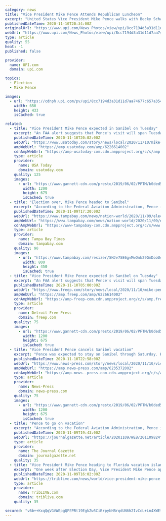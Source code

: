 ```yaml
---
category: news
title: "Vice President Mike Pence Attends Republican Luncheon"
excerpt: "United States Vice President Mike Pence walks with Becky Schaaf, Protocol Officer U.S. Senate Sergeant of Arms out of the Republican Policy lunch on Capitol Hill in Washington, DC on Tuesday, November 10,"
publishedDateTime: 2020-11-10T20:34:00Z
originalUrl: "https://www.upi.com/News_Photos/view/upi/8cc7194d3a31d11d7aa74677c657a354/Vice-President-Mike-Pence-Attends-Republican-Luncheon/"
webUrl: "https://www.upi.com/News_Photos/view/upi/8cc7194d3a31d11d7aa74677c657a354/Vice-President-Mike-Pence-Attends-Republican-Luncheon/"
type: article
quality: 55
heat: -1
published: false

provider:
  name: UPI.com
  domain: upi.com

topics:
  - Election
  - Mike Pence

images:
  - url: "https://cdnph.upi.com/pv/upi/8cc7194d3a31d11d7aa74677c657a354/REBUBLICAN-POLICY-LUNCH.jpg"
    width: 650
    height: 433
    isCached: true

related:
  - title: "Vice President Mike Pence expected in Sanibel on Tuesday"
    excerpt: "An FAA alert suggests that Pence's visit will span Tuesday through Saturday. Pence has a long history of vacationing on the island."
    publishedDateTime: 2020-11-10T20:02:00Z
    webUrl: "https://www.usatoday.com/story/news/local/2020/11/10/mike-pence-visiting-lee-county-florida/6226614002/"
    ampWebUrl: "https://amp.usatoday.com/amp/6226614002"
    cdnAmpWebUrl: "https://amp-usatoday-com.cdn.ampproject.org/c/s/amp.usatoday.com/amp/6226614002"
    type: article
    provider:
      name: USA Today
      domain: usatoday.com
    quality: 125
    images:
      - url: "https://www.gannett-cdn.com/presto/2019/06/02/PFTM/b0ded584-03ed-4b97-b26a-18363eead202-pence.jpg?auto=webp&crop=599,337,x1,y268&format=pjpg&width=1200"
        width: 1200
        height: 675
        isCached: true
  - title: "Election over, Mike Pence headed to Sanibel"
    excerpt: "According to the Federal Aviation Administration, Pence is set to visit the island off Fort Myers from Tuesday through Saturday."
    publishedDateTime: 2020-11-09T17:20:00Z
    webUrl: "https://www.tampabay.com/news/nation-world/2020/11/09/election-over-mike-pence-headed-to-sanibel/"
    ampWebUrl: "https://www.tampabay.com/news/nation-world/2020/11/09/election-over-mike-pence-headed-to-sanibel/?outputType=amp"
    cdnAmpWebUrl: "https://www-tampabay-com.cdn.ampproject.org/c/s/www.tampabay.com/news/nation-world/2020/11/09/election-over-mike-pence-headed-to-sanibel/?outputType=amp"
    type: article
    provider:
      name: Tampa Bay Times
      domain: tampabay.com
    quality: 90
    images:
      - url: "https://www.tampabay.com/resizer/SHJv7SE6gvMwOnk29GmDooUckK0=/800x450/smart/cloudfront-us-east-1.images.arcpublishing.com/tbt/3P66GXS2INHWFLRANO2RQSHNTI.jpg"
        width: 800
        height: 450
        isCached: true
  - title: "Vice President Mike Pence expected in Sanibel on Tuesday"
    excerpt: "An FAA alert suggests that Pence's visit will span Tuesday through Saturday. Pence has a long history of vacationing on the island."
    publishedDateTime: 2020-11-10T05:00:00Z
    webUrl: "https://www.freep.com/story/news/local/2020/11/10/mike-pence-visiting-lee-county-florida/6226614002/"
    ampWebUrl: "https://amp.freep.com/amp/6226614002"
    cdnAmpWebUrl: "https://amp-freep-com.cdn.ampproject.org/c/s/amp.freep.com/amp/6226614002"
    type: article
    provider:
      name: Detroit Free Press
      domain: freep.com
    quality: 75
    images:
      - url: "https://www.gannett-cdn.com/presto/2019/06/02/PFTM/b0ded584-03ed-4b97-b26a-18363eead202-pence.jpg?auto=webp&crop=599,337,x1,y268&format=pjpg&width=1200"
        width: 1200
        height: 675
        isCached: true
  - title: "Vice President Pence cancels Sanibel vacation"
    excerpt: "Pence was expected to stay on Sanibel through Saturday. He will reportedly now stay in Washington while President Trump challenges his apparent loss."
    publishedDateTime: 2020-11-10T22:58:00Z
    webUrl: "https://www.news-press.com/story/news/local/2020/11/10/vice-president-mike-pence-cancels-southwest-florida-sanibel-island-vacation/6235372002/"
    ampWebUrl: "https://amp.news-press.com/amp/6235372002"
    cdnAmpWebUrl: "https://amp-news--press-com.cdn.ampproject.org/c/s/amp.news-press.com/amp/6235372002"
    type: article
    provider:
      name: News-Press
      domain: news-press.com
    quality: 75
    images:
      - url: "https://www.gannett-cdn.com/presto/2019/06/02/PFTM/b0ded584-03ed-4b97-b26a-18363eead202-pence.jpg?auto=webp&crop=599,337,x1,y268&format=pjpg&width=1200"
        width: 1200
        height: 675
        isCached: true
  - title: "Pence to go on vacation"
    excerpt: "According to the Federal Aviation Administration, Pence is scheduled to travel to Sanibel, Florida, Tuesday through Saturday. Pence has vacationed on the island along Florida’s Gulf Coast several times previously."
    publishedDateTime: 2020-11-09T19:43:00Z
    webUrl: "https://journalgazette.net/article/20201109/WEB/201109824"
    type: article
    provider:
      name: The Journal Gazette
      domain: journalgazette.net
    quality: 35
  - title: "Vice President Mike Pence heading to Florida vacation island"
    excerpt: "One week after Election Day, Vice President Mike Pence appears ready to take some time off. According to the Federal Aviation Administration, Pence is scheduled to travel to Sanibel, Fla., from Tuesday through Saturday."
    publishedDateTime: 2020-11-09T16:02:00Z
    webUrl: "https://triblive.com/news/world/vice-president-mike-pence-heading-to-florida-vacation-island/"
    type: article
    provider:
      name: TribLIVE.com
      domain: triblive.com
    quality: 35

secured: "v6b++KxqQqVGVWEpgQPEPRt19EgkZw5CiBrpybHBrqdUN6h2IvCcL+Ln4XWEtp4bw/zhOIOUBM1JZ0/7znxVWNDL2WOxi5GGdx/sySiBPZWjNu8x5dMlL6h4WJ/uODWziN7a54oxEHN9Rqi3uiLSb3wzZo0L6ogaTpu+iX4qeT0ChRJUCGlTDn/b0Nha2hIbqagmiapyyZeaeNHqg0y6TuN5JlZFKjA74ZQ9oXvRxkhvWX0IBvX1vC0B0GcjvWbLkOk8JdhIMXMuMNBzb67rG4VDrbFFPCEfmpqrjG9GBovf02oKVvr6Pbll645k5ZwCHjPj6Nnef/KGMEUXwLyrumbFiWYK4t8K0Eb48xRchqc=;hzCkTwIwQEGqfXXkuziggQ=="
---
```


